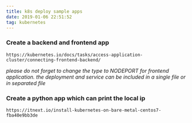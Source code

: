 ```yaml
---
title: k8s deploy sample apps
date: 2019-01-06 22:51:52
tag: kubernetes
---
```

### Create a backend and frontend app

``` 
https://kubernetes.io/docs/tasks/access-application-cluster/connecting-frontend-backend/
```
*please do not forget to change the type to NODEPORT for frontend application.*
*the deployment and service can be included in a single file or in separated file*

### Create a python app which can print the local ip

``` 
https://itnext.io/install-kubernetes-on-bare-metal-centos7-fba40e9bb3de
```
